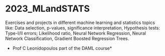 # 2023_MLandSTATS
Exercises and projects in different machine learning and statistics topics like: Data selection, p-values, significance interpretation, Hypothesis tests: Type-I/II errors; Likelihood ratio,  Neural Network Regression, Neural Network Classification, Gradient Boosted Regression Trees.

* Prof C Leonidopoulos part of the DAML course*
